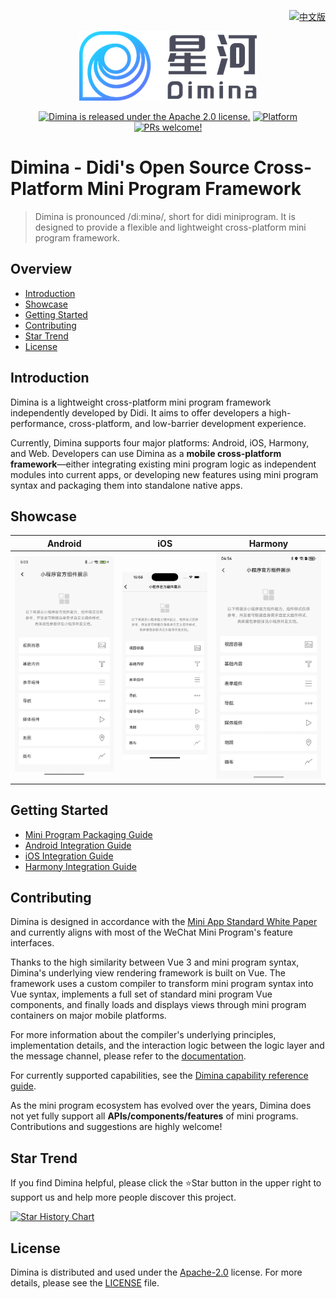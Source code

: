 <p align="right">
  <a href="./README.md">
    <img src="https://img.shields.io/badge/README-中文版%20⤴-4B8CFF.svg" alt="中文版" />
  </a>
</p>

<div align="center">

![Dimina](./static/logo.png)

[![Dimina is released under the Apache 2.0 license.](https://img.shields.io/badge/License-Apache%202.0-26A69A)](https://github.com/didi/dimina/blob/HEAD/LICENSE)
[![Platform](https://img.shields.io/badge/Platform-%20Android%20%7C%20iOS%20%7C%20Harmony%20%7C%20Web-4CAF50)](#showcase)
[![PRs welcome!](https://img.shields.io/badge/PRs-Welcome-FF6F61)](https://github.com/didi/dimina/blob/HEAD/CONTRIBUTING.md)

</div>

# Dimina - Didi's Open Source Cross-Platform Mini Program Framework

> Dimina is pronounced /diːminə/, short for didi miniprogram. It is designed to provide a flexible and lightweight cross-platform mini program framework.

## Overview

- [Introduction](#introduction)
- [Showcase](#showcase)
- [Getting Started](#getting-started)
- [Contributing](#contributing)
- [Star Trend](#star-trend)
- [License](#license)

## Introduction

Dimina is a lightweight cross-platform mini program framework independently developed by Didi. It aims to offer developers a high-performance, cross-platform, and low-barrier development experience.

Currently, Dimina supports four major platforms: Android, iOS, Harmony, and Web. Developers can use Dimina as a **mobile cross-platform framework**—either integrating existing mini program logic as independent modules into current apps, or developing new features using mini program syntax and packaging them into standalone native apps.

## Showcase

| Android | iOS | Harmony |
| ---- | ---- | ---- |
| ![Android](./static/android.jpg) | ![iOS](./static/ios.jpg) | ![Harmony](./static/harmony.jpg) |

## Getting Started

- [Mini Program Packaging Guide](./fe/packages/compiler/README.md)
- [Android Integration Guide](./android/README.md)
- [iOS Integration Guide](./iOS/README.md)
- [Harmony Integration Guide](./harmony/dimina/README.md)

## Contributing

Dimina is designed in accordance with the [Mini App Standard White Paper](https://www.w3.org/TR/mini-app-white-paper/) and currently aligns with most of the WeChat Mini Program's feature interfaces.

Thanks to the high similarity between Vue 3 and mini program syntax, Dimina's underlying view rendering framework is built on Vue. The framework uses a custom compiler to transform mini program syntax into Vue syntax, implements a full set of standard mini program Vue components, and finally loads and displays views through mini program containers on major mobile platforms.

For more information about the compiler's underlying principles, implementation details, and the interaction logic between the logic layer and the message channel, please refer to the [documentation](./docs/README.md).

For currently supported capabilities, see the [Dimina capability reference guide](./docs/API-Reference.md).

As the mini program ecosystem has evolved over the years, Dimina does not yet fully support all **APIs/components/features** of mini programs. Contributions and suggestions are highly welcome!

## Star Trend

If you find Dimina helpful, please click the ⭐Star button in the upper right to support us and help more people discover this project.

[![Star History Chart](https://api.star-history.com/svg?repos=didi/dimina&type=Date)](https://star-history.com/#didi/dimina&Date)

## License

Dimina is distributed and used under the [Apache-2.0](https://opensource.org/license/apache-2-0) license. For more details, please see the [LICENSE](LICENSE) file.
